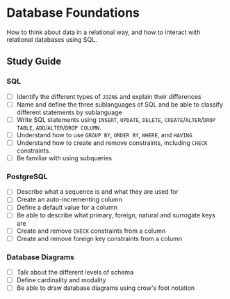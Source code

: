 # Database Foundations

How to think about data in a relational way, and how to interact with relational databases using SQL.

## Study Guide

### SQL

- [ ] Identify the different types of `JOIN`s and explain their differences
- [ ] Name and define the three sublanguages of SQL and be able to classify different statements by sublanguage
- [ ] Write SQL statements using `INSERT`, `UPDATE`, `DELETE`, `CREATE`/`ALTER`/`DROP TABLE`, `ADD`/`ALTER`/`DROP COLUMN`.
- [ ] Understand how to use `GROUP BY`, `ORDER BY`, `WHERE`, and `HAVING`
- [ ] Understand how to create and remove constraints, including `CHECK` constraints.
- [ ] Be familiar with using subqueries

### PostgreSQL

- [ ] Describe what a sequence is and what they are used for
- [ ] Create an auto-incrementing column
- [ ] Define a default value for a column
- [ ] Be able to describe what primary, foreign, natural and surrogate keys are
- [ ] Create and remove `CHECK` constraints from a column
- [ ] Create and remove foreign key constraints from a column

### Database Diagrams

- [ ] Talk about the different levels of schema
- [ ] Define cardinality and modality
- [ ] Be able to draw database diagrams using crow's foot notation

